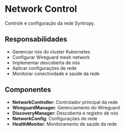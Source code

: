 # Network Control

Controle e configuração da rede Syntropy.

## Responsabilidades

- Gerenciar nós do cluster Kubernetes
- Configurar Wireguard mesh network
- Implementar descoberta de nós
- Aplicar configurações de rede
- Monitorar conectividade e saúde da rede

## Componentes

- **NetworkController**: Controlador principal da rede
- **WireguardManager**: Gerenciamento do Wireguard
- **DiscoveryManager**: Descoberta e registro de nós
- **NetworkConfig**: Configurações de rede
- **HealthMonitor**: Monitoramento de saúde da rede
